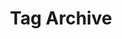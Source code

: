 ---
title: 'Tag Archive'
layout: 'layouts/feed.njk'
pagination:
  data: collections
  size: 1
  alias: tag
  filter: ['all', 'nav', 'post', 'posts', 'tagList', 'rss']
permalink: '/tags/{{ tag | slug }}/'
---